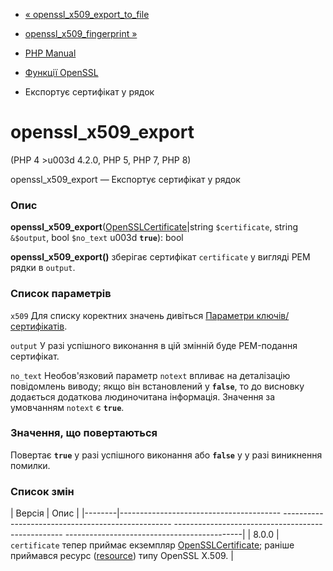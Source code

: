 - [«
openssl_x509_export_to_file](function.openssl-x509-export-to-file.md)
- [openssl_x509_fingerprint »](function.openssl-x509-fingerprint.md)

- [PHP Manual](index.md)
- [Функції OpenSSL](ref.openssl.md)
- Експортує сертифікат у рядок

# openssl_x509_export

(PHP 4 \>u003d 4.2.0, PHP 5, PHP 7, PHP 8)

openssl_x509_export — Експортує сертифікат у рядок

### Опис

**openssl_x509_export**([OpenSSLCertificate](class.opensslcertificate.md)\|string
`$certificate`, string `&$output`, bool `$no_text` u003d **`true`**): bool

**openssl_x509_export()** зберігає сертифікат `certificate` у вигляді PEM
рядки в `output`.

### Список параметрів

`x509`
Для списку коректних значень дивіться [Параметри
ключів/сертифікатів](openssl.certparams.md).

`output`
У разі успішного виконання в цій змінній буде PEM-подання
сертифікат.

`no_text`
Необов'язковий параметр `notext` впливає на деталізацію повідомлень виводу;
якщо він встановлений у **`false`**, то до висновку додається додаткова
людиночитана інформація. Значення за умовчанням `notext` є
**`true`**.

### Значення, що повертаються

Повертає **`true`** у разі успішного виконання або **`false`** у
у разі виникнення помилки.

### Список змін

| Версія | Опис |
|--------|---------------------------------------- -------------------------------------------------- -------------------------------------------------- --------------------------------------------|
| 8.0.0 | `certificate` тепер приймає екземпляр [OpenSSLCertificate](class.opensslcertificate.md); раніше приймався ресурс ([resource](language.types.resource.md)) типу OpenSSL X.509. |
